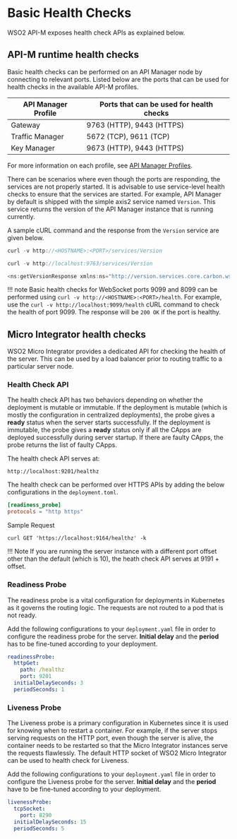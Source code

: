 # Basic Health Checks

WSO2 API-M exposes health check APIs as explained below.

## API-M runtime health checks

Basic health checks can be performed on an API Manager node by connecting to relevant ports. Listed below are the ports that can be used for health checks in the available API-M profiles.

| API Manager Profile | Ports that can be used for health checks |
|---------------------|------------------------------------------|
| Gateway             | 9763 (HTTP), 9443 (HTTPS)                |
| Traffic Manager     | 5672 (TCP), 9611 (TCP)       |
| Key Manager         | 9673 (HTTP), 9443 (HTTPS)                |

For more information on each profile, see [API Manager Profiles]({{base_path}}/install-and-setup/setup/distributed-deployment/product-profiles).

There can be scenarios where even though the ports are responding, the services are not properly started. It is advisable to use service-level health checks to ensure that the services are started. For example, API Manager by default is shipped with the simple axis2 service named `Version`. This service returns the version of the API Manager instance that is running currently.

A sample cURL command and the response from the `Version` service are given below.

``` java tab="Format"
curl -v http://<HOSTNAME>:<PORT>/services/Version
```

``` java tab="Example"
curl -v http://localhost:9763/services/Version
```

``` java tab="Response"
<ns:getVersionResponse xmlns:ns="http://version.services.core.carbon.wso2.org"><return>WSO2 API Manager-2.6.0</return></ns:getVersionResponse>
```

!!! note
    Basic health checks for WebSocket ports 9099 and 8099 can be performed using `curl -v http://<HOSTNAME>:<PORT>/health`. For example, use the `curl -v http://localhost:9099/health` cURL command to check the health of port 9099. The response will be `200 OK` if the port is healthy.

## Micro Integrator health checks

WSO2 Micro Integrator provides a dedicated API for checking the health of the server. This can be used by a load 
balancer prior to routing traffic to a particular server node.

### Health Check API

The health check API has two behaviors depending on whether the deployment is mutable or immutable. If the deployment 
is mutable (which is mostly the configuration in centralized deployments), the probe gives a **ready** status when the 
server starts successfully. If the deployment is immutable, the probe gives a **ready** status only if all the CApps 
are deployed successfully during server startup. If there are faulty CApps, the probe returns the list of faulty CApps. 

The health check API serves at:

`http://localhost:9201/healthz`

The health check can be performed over HTTPS APIs by adding the below configurations in the `deployment.toml`.

```toml
[readiness_probe]
protocols = "http https"
```

Sample Request

```curl
curl GET 'https://localhost:9164/healthz' -k
```

!!! Note
    If you are running the server instance with a different port offset other than the default (which is 10), the heath
    check API serves at 9191 + offset.  

### Readiness Probe

The readiness probe is a vital configuration for deployments in Kubernetes as it governs the routing logic. The requests 
are not routed to a pod that is not ready.

Add the following configurations to your `deployment.yaml` file in order to configure the readiness probe for
the server. **Initial delay** and the **period** has to be fine-tuned according to your deployment.

```yaml
readinessProbe:
  httpGet:
    path: /healthz
    port: 9201
  initialDelaySeconds: 3
  periodSeconds: 1
```

### Liveness Probe

The Liveness probe is a primary configuration in Kubernetes since it is used for knowing when to restart a container. For 
example, if the server stops serving requests on the HTTP port, even though the server is alive, the container needs to 
be restarted so that the Micro Integrator instances serve the requests flawlessly. The default HTTP socket of WSO2 Micro 
Integrator can be used to health check for Liveness.

Add the following configurations to your `deployment.yaml` file in order to configure the Liveness probe for
the server. **Initial delay** and the **period** have to be fine-tuned according to your deployment.

```yaml
livenessProbe:
  tcpSocket:
    port: 8290
  initialDelaySeconds: 15
  periodSeconds: 5
```
